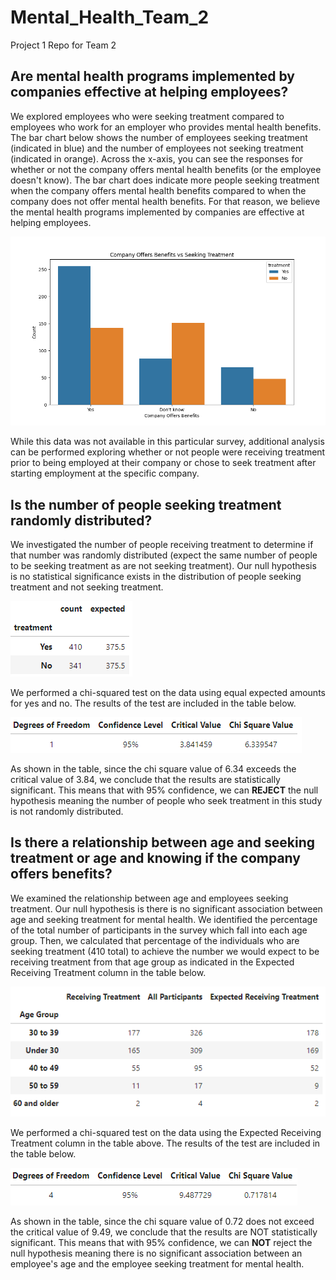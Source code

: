 # Mental_Health_Team_2
Project 1 Repo for Team 2

## Are mental health programs implemented by companies effective at helping employees?

We explored employees who were seeking treatment compared to employees who work for an employer who provides mental health benefits. The bar chart below shows the number of employees seeking treatment (indicated in blue) and the number of employees not seeking treatment (indicated in orange). Across the x-axis, you can see the responses for whether or not the company offers mental health benefits (or the employee doesn't know). The bar chart does indicate more people seeking treatment when the company offers mental health benefits compared to when the company does not offer mental health benefits. For that reason, we believe the mental health programs implemented by companies are effective at helping employees.

![Benefits_Treatment](https://github.com/rollernathan/Mental_Health_Team_2/blob/main/nroller/Images/Benefits_Treatment.png)

While this data was not available in this particular survey, additional analysis can be performed exploring whether or not people were receiving treatment prior to being employed at their company or chose to seek treatment after starting employment at the specific company. 


## Is the number of people seeking treatment randomly distributed?

We investigated the number of people receiving treatment to determine if that number was randomly distributed (expect the same number of people to be seeking treatment as are not seeking treatment). Our null hypothesis is no statistical significance exists in the distribution of people seeking treatment and not seeking treatment.

![Treatment_Expected](https://github.com/rollernathan/Mental_Health_Team_2/blob/main/nroller/Images/Treatment_Expected.png)

We performed a chi-squared test on the data using equal expected amounts for yes and no. The results of the test are included in the table below.

![Benefits_Treatment_Chi_Square_values](https://github.com/rollernathan/Mental_Health_Team_2/blob/main/nroller/Images/Benefits_Treatment_Chi_Square_values.png)

As shown in the table, since the chi square value of 6.34 exceeds the critical value of 3.84, we conclude that the results are statistically significant. This means that with 95% confidence, we can **REJECT** the null hypothesis meaning the number of people who seek treatment in this study is not randomly distributed.

## Is there a relationship between age and seeking treatment or age and knowing if the company offers benefits?

We examined the relationship between age and employees seeking treatment. Our null hypothesis is there is no significant association between age and seeking treatment for mental health. We identified the percentage of the total number of participants in the survey which fall into each age group. Then, we calculated that percentage of the individuals who are seeking treatment (410 total) to achieve the number we would expect to be receiving treatment from that age group as indicated in the Expected Receiving Treatment column in the table below.

![Age_Expected_Treatment](https://github.com/rollernathan/Mental_Health_Team_2/blob/main/nroller/Images/Age_Expected_Treatment.png)

We performed a chi-squared test on the data using the Expected Receiving Treatment column in the table above. The results of the test are included in the table below.

![Age_Treatment_Chi_Square_values](https://github.com/rollernathan/Mental_Health_Team_2/blob/main/nroller/Images/Age_Treatment_Chi_Square_values.png)

As shown in the table, since the chi square value of 0.72 does not exceed the critical value of 9.49, we conclude that the results are NOT statistically significant. This means that with 95% confidence, we can **NOT** reject the null hypothesis meaning there is no significant association between an employee's age and the employee seeking treatment for mental health.
